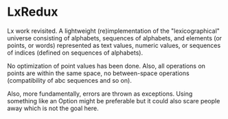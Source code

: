 LxRedux
=======

Lx work revisited. A lightweight (re)implementation of the "lexicographical" universe consisting of alphabets, sequences of alphabets, and elements (or points, or words) represented as text values, numeric values, or sequences of indices (defined on sequences of alphabets).

No optimization of point values has been done. Also, all operations on points are within the same space, no between-space operations (compatibility of abc sequences and so on).

Also, more fundamentally, errors are thrown as exceptions. Using something like an Option might be preferable but it could also scare people away which is not the goal here.
